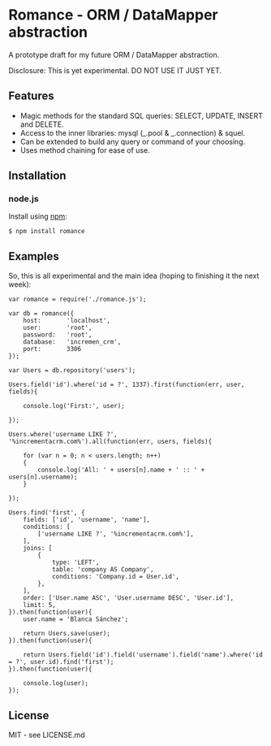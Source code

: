 # Romance - ORM / DataMapper abstraction

A prototype draft for my future ORM / DataMapper abstraction.

Disclosure: This is yet experimental. DO NOT USE IT JUST YET.

## Features

* Magic methods for the standard SQL queries: SELECT, UPDATE, INSERT and DELETE.
* Access to the inner libraries: mysql (_.pool & _.connection) & squel.
* Can be extended to build any query or command of your choosing.
* Uses method chaining for ease of use.

## Installation

### node.js

Install using [npm](http://npmjs.org/):

    $ npm install romance

## Examples

So, this is all experimental and the main idea (hoping to finishing it the next week):

	var romance = require('./romance.js');

	var db = romance({
		host:       'localhost',
		user:       'root',
		password:   'root',
		database:   'incremen_crm',
		port:       3306
	});

	var Users = db.repository('users');

	Users.field('id').where('id = ?', 1337).first(function(err, user, fields){

		console.log('First:', user);

	});

	Users.where('username LIKE ?', '%incrementacrm.com%').all(function(err, users, fields){

		for (var n = 0; n < users.length; n++)
		{
			console.log('All: ' + users[n].name + ' :: ' + users[n].username);
		}

	});

	Users.find('first', {
		fields: ['id', 'username', 'name'],
		conditions: [
			['username LIKE ?', '%incrementacrm.com%'],
		],
		joins: [
			{
				type: 'LEFT',
				table: 'company AS Company',
				conditions: 'Company.id = User.id',
			},
		],
		order: ['User.name ASC', 'User.username DESC', 'User.id'],
		limit: 5,
	}).then(function(user){
		user.name = 'Blanca Sánchez';

		return Users.save(user);
	}).then(function(user){

		return Users.field('id').field('username').field('name').where('id = ?', user.id).find('first');
	}).then(function(user){

		console.log(user);
	});


## License

MIT - see LICENSE.md
